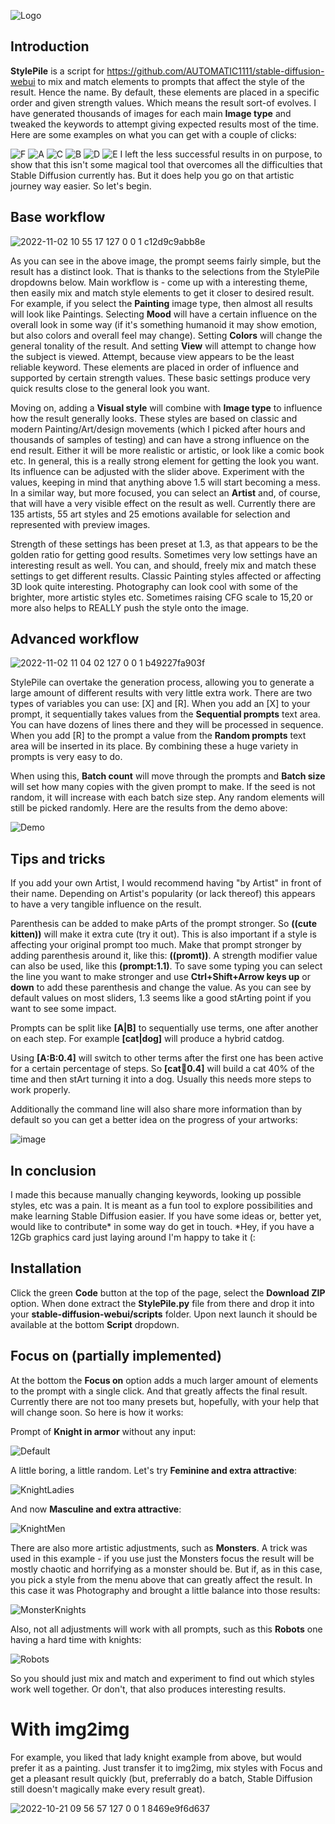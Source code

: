 ![Logo](https://user-images.githubusercontent.com/17021558/197962979-43290ce2-9a62-49c7-8295-5ad3fcdd1df0.png)

## Introduction
**StylePile** is a script for https://github.com/AUTOMATIC1111/stable-diffusion-webui to mix and match elements to prompts that affect the style of the result. Hence the name. By default, these elements are placed in a specific order and given strength values. Which means the result sort-of evolves. I have generated thousands of images for each main **Image type** and tweaked the keywords to attempt giving expected results most of the time. Here are some examples on what you can get with a couple of clicks:

![F](https://user-images.githubusercontent.com/17021558/199468444-99e78027-1889-4bec-b97b-25f801e33c0a.jpg)
![A](https://user-images.githubusercontent.com/17021558/199458710-efc7520d-70a1-475b-8ca0-dbdc3182b865.jpg)
![C](https://user-images.githubusercontent.com/17021558/199459334-8fcd6f9a-0125-4b9f-bc38-e9048adf798b.jpg)
![B](https://user-images.githubusercontent.com/17021558/199458741-61e00c9f-d3bd-472e-9fef-ff0dd8061605.jpg)
![D](https://user-images.githubusercontent.com/17021558/199462277-a6c25028-96a4-4508-8577-cd79f9e6afd9.jpg)
![E](https://user-images.githubusercontent.com/17021558/199465943-c69ea9c3-61db-4bc5-ae59-2d95b0c5d979.jpg)
I left the less successful results in on purpose, to show that this isn't some magical tool that overcomes all the difficulties that Stable Diffusion currently has. But it does help you go on that artistic journey way easier. So let's begin.

## Base workflow
![2022-11-02 10 55 17 127 0 0 1 c12d9c9abb8e](https://user-images.githubusercontent.com/17021558/199445402-b707560e-f36c-4d71-a146-829e2638fd7b.png)

As you can see in the above image, the prompt seems fairly simple, but the result has a distinct look. That is thanks to the selections from the StylePile dropdowns below. Main workflow is - come up with a interesting theme, then easily mix and match style elements to get it closer to desired result.
For example, if you select the **Painting** image type, then almost all results will look like Paintings. Selecting **Mood** will have a certain influence on the overall look in some way (if it's something humanoid it may show emotion, but also colors and overall feel may change). Setting **Colors** will change the general tonality of the result. And setting **View** will attempt to change how the subject is viewed. Attempt, because view appears to be the least reliable keyword. These elements are placed in order of influence and supported by certain strength values. These basic settings produce very quick results close to the general look you want.

Moving on, adding a **Visual style** will combine with **Image type** to influence how the result generally looks. These styles are based on classic and modern Painting/Art/design movements (which I picked after hours and thousands of samples of testing) and can have a strong influence on the end result. Either it will be more realistic or artistic, or look like a comic book etc. In general, this is a really strong element for getting the look you want. Its influence can be adjusted with the slider above. Experiment with the values, keeping in mind that anything above 1.5 will start becoming a mess. In a similar way, but more focused, you can select an **Artist** and, of course, that will have a very visible effect on the result as well. Currently there are 135 artists, 55 art styles and 25 emotions available for selection and represented with preview images.

Strength of these settings has been preset at 1.3, as that appears to be the golden ratio for getting good results. Sometimes very low settings have an interesting result as well. You can, and should, freely mix and match these settings to get different results. Classic Painting styles affected or affecting 3D look quite interesting. Photography can look cool with some of the brighter, more artistic styles etc. Sometimes raising CFG scale to 15,20 or more also helps to REALLY push the style onto the image.

## Advanced workflow
![2022-11-02 11 04 02 127 0 0 1 b49227fa903f](https://user-images.githubusercontent.com/17021558/199448363-0e61f273-6321-40d2-bcf2-544956de6b87.png)

StylePile can overtake the generation process, allowing you to generate a large amount of different results with very little extra work. There are two types of variables you can use: [X] and [R]. When you add an [X] to your prompt, it sequentially takes values from the **Sequential prompts** text area. You can have dozens of lines there and they will be processed in sequence. When you add [R] to the prompt a value from the **Random prompts** text area will be inserted in its place. By combining these a huge variety in prompts is very easy to do.

When using this, **Batch count** will move through the prompts and **Batch size** will set how many copies with the given prompt to make. If the seed is not random, it will increase with each batch size step. Any random elements will still be picked randomly. Here are the results from the demo above:

![Demo](https://user-images.githubusercontent.com/17021558/199448928-73b93a35-8c5c-42d9-ab78-6b3f32a6a86f.jpg)
## Tips and tricks
If you add your own Artist, I would recommend having "by Artist" in front of their name. Depending on Artist's popularity (or lack thereof) this appears to have a very tangible influence on the result.

Parenthesis can be added to make pArts of the prompt stronger. So **((cute kitten))** will make it extra cute (try it out). This is also important if a style is affecting your original prompt too much. Make that prompt stronger by adding parenthesis around it, like this: **((promt))**. A strength modifier value can also be used, like this **(prompt:1.1)**. To save some typing you can select the line you want to make stronger and use **Ctrl+Shift+Arrow keys up** or **down** to add these parenthesis and change the value. As you can see by default values on most sliders, 1.3 seems like a good stArting point if you want to see some impact.

Prompts can be split like **[A|B]** to sequentially use terms, one after another on each step. For example **[cat|dog]** will produce a hybrid catdog.

Using **[A:B:0.4]** will switch to other terms after the first one has been active for a certain percentage of steps. So **[cat:dog:0.4]** will build a cat 40% of the time and then stArt turning it into a dog. Usually this needs more steps to work properly.

Additionally the command line will also share more information than by default so you can get a better idea on the progress of your artworks:

![image](https://user-images.githubusercontent.com/17021558/199454650-c0859776-0bbb-4ad1-b037-6ad4b4b75cd3.png)
## In conclusion
I made this because manually changing keywords, looking up possible styles, etc was a pain. It is meant as a fun tool to explore possibilities and make learning Stable Diffusion easier. If you have some ideas or, better yet, would like to contribute* in some way do get in touch.
*Hey, if you have a 12Gb graphics card just laying around I'm happy to take it (:

## Installation
Click the green **Code** button at the top of the page, select the **Download ZIP** option. When done extract the **StylePile.py** file from there and drop it into your **stable-diffusion-webui/scripts** folder. Upon next launch it should be available at the bottom **Script** dropdown.



## Focus on (partially implemented)
At the bottom the **Focus on** option adds a much larger amount of elements to the prompt with a single click. And that greatly affects the final result. Currently there are not too many presets but, hopefully, with your help that will change soon. So here is how it works:

Prompt of **Knight in armor** without any input:

![Default](https://user-images.githubusercontent.com/17021558/196643976-f7409711-ee6e-4a27-9524-a03827384c34.png)

A little boring, a little random. Let's try **Feminine and extra attractive**:

![KnightLadies](https://user-images.githubusercontent.com/17021558/196644475-596e7c05-bed4-47cd-9afc-56ff70a4ca8c.png)

And now **Masculine and extra attractive**:

![KnightMen](https://user-images.githubusercontent.com/17021558/196644706-2df9e416-c6f5-4247-8129-3f2ce3f66cc2.png)

There are also more artistic adjustments, such as **Monsters**. A trick was used in this example - if you use just the Monsters focus the result will be mostly chaotic and horrifying as a monster should be. But if, as in this case, you pick a style from the menu above that can greatly affect the result. In this case it was Photography and brought a little balance into those results:

![MonsterKnights](https://user-images.githubusercontent.com/17021558/196644813-7f3184b0-1b81-4a16-a078-c8f3d7a8c419.png)

Also, not all adjustments will work with all prompts, such as this **Robots** one having a hard time with knights:

![Robots](https://user-images.githubusercontent.com/17021558/196645673-17d24ea2-bb9a-4089-9863-d5d0f6deac2e.png)

So you should just mix and match and experiment to find out which styles work well together. Or don't, that also produces interesting results.

# With img2img
For example, you liked that lady knight example from above, but would prefer it as a painting. Just transfer it to img2img, mix styles with Focus and get a pleasant result quickly (but, preferrably do a batch, Stable Diffusion still doesn't magically make every result great). 

![2022-10-21 09 56 57 127 0 0 1 8469e9f6d637](https://user-images.githubusercontent.com/17021558/197132497-f5d6b9cb-7ac1-4c83-94ba-4b0b13fc90ef.png)

